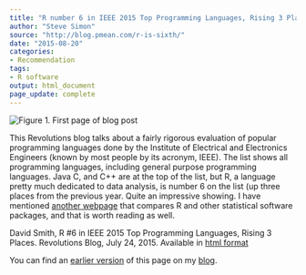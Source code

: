 ```yaml
---
title: "R number 6 in IEEE 2015 Top Programming Languages, Rising 3 Places"
author: "Steve Simon"
source: "http://blog.pmean.com/r-is-sixth/"
date: "2015-08-20"
categories:
- Recommendation
tags:
- R software
output: html_document
page_update: complete
---
```


![Figure 1. First page of blog post](http://www.pmean.com/new-images/15/r-is-sixth01.png)

<div class="notes">

This Revolutions blog talks about a fairly rigorous evaluation of popular programming languages done by the Institute of Electrical and Electronics Engineers (known by most people by its acronym, IEEE). The list shows all programming languages, including general purpose programming languages. Java C, and C++ are at the top of the list, but R, a language pretty much dedicated to data analysis, is number 6 on the list (up three places from the previous year. Quite an impressive showing. I have mentioned [another webpage][sim3] that compares R and other statistical software packages, and that is worth reading as well.

David Smith, R #6 in IEEE 2015 Top Programming Languages, Rising 3 Places. Revolutions Blog, July 24, 2015. Available in [html format][smi1]

You can find an [earlier version][sim1] of this page on my [blog][sim2].

[sim1]: http://blog.pmean.com/r-is-sixth/
[sim2]: http://blog.pmean.com

[sim3]: http://r4stats.com/articles/popularity/

[smi1]: http://blog.revolutionanalytics.com/2015/07/ieee-2015-rankings.html

</div>


